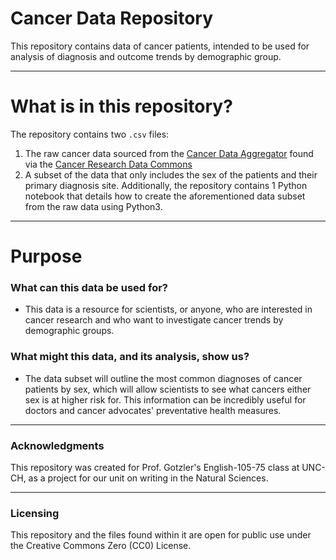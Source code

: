 # Cancer Data Repository
This repository contains data of cancer patients, intended to be used for analysis of diagnosis and outcome trends by demographic group. 

---
# What is in this repository?
The repository contains two `.csv` files: 
1. The raw cancer data sourced from the [Cancer Data Aggregator](https://cda.readthedocs.io/en/latest/interactive/) found via the [Cancer Research Data Commons](https://datacommons.cancer.gov/cancer-research-data-commons)
2. A subset of the data that only includes the sex of the patients and their primary diagnosis site. 
Additionally, the repository contains 1 Python notebook that details how to create the aforementioned data subset from the raw data using Python3.  
---
# Purpose

### What can this data be used for?
- This data is a resource for scientists, or anyone, who are interested in cancer research and who want to investigate cancer trends by demographic groups.
### What might this data, and its analysis, show us?
- The data subset will outline the most common diagnoses of cancer patients by sex, which will allow scientists to see what cancers either sex is at higher risk for. This information can be incredibly useful for doctors and cancer advocates' preventative health measures.
---
### Acknowledgments
This repository was created for Prof. Gotzler's English-105-75 class at UNC-CH, as a project for our unit on writing in the Natural Sciences.

---
### Licensing
This repository and the files found within it are open for public use under the Creative Commons Zero (CC0) License. 
